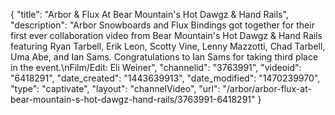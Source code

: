 {
    "title": "Arbor & Flux At Bear Mountain's Hot Dawgz & Hand Rails",
    "description": "Arbor Snowboards and Flux Bindings got together for their first ever collaboration video from Bear Mountain's Hot Dawgz & Hand Rails featuring Ryan Tarbell, Erik Leon, Scotty Vine, Lenny Mazzotti, Chad Tarbell, Uma Abe, and Ian Sams. Congratulations to Ian Sams for taking third place in the event.\nFilm\/Edit: Eli Weiner",
    "channelid": "3763991",
    "videoid": "6418291",
    "date_created": "1443639913",
    "date_modified": "1470239970",
    "type": "captivate",
    "layout": "channelVideo",
    "url": "\/arbor\/arbor-flux-at-bear-mountain-s-hot-dawgz-hand-rails\/3763991-6418291"
}